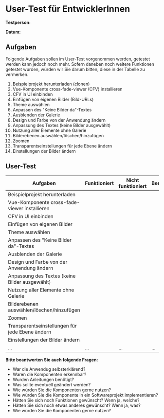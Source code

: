 # User-Test für EntwicklerInnen

**Testperson:**

**Datum:**

## Aufgaben

Folgende Aufgaben sollen im User-Test vorgenommen werden, getestet werden kann jedoch noch mehr. 
Sofern daneben noch weitere Funktionen getestet wurden, würden wir Sie darum bitten, diese in der Tabelle zu vermerken.

1) Beispielprojekt herunterladen (clonen)
2) Vue-Komponente cross-fade-viewer (CFV) installieren
3) CFV in UI einbinden
4) Einfügen von eigenen Bilder (Bild-URLs)
5) Theme auswählen
6) Anpassen des "Keine Bilder da"-Textes
7) Ausblenden der Galerie
8) Design und Farbe von der Anwendung ändern
9) Anpassung des Textes (keine Bilder ausgewählt)
10) Nutzung aller Elemente ohne Galerie 
11) Bilderebenen auswählen/löschen/hinzufügen
12) Zoomen
13) Transparentseinstellungen für jede Ebene ändern
14) Einstellungen der Bilder ändern


## User-Test 
| **Aufgaben**                                    	| Funktioniert 	| Nicht funktioniert 	| Bemerkungen 	|
|-------------------------------------------------	|--------------	|--------------------	|-------------	|
| Beispielprojekt herunterladen                   	|              	|                    	|             	|
| Vue-Komponente cross-fade-viewer installieren   	|              	|                    	|             	|
| CFV in UI einbinden                             	|              	|                    	|             	|
| Einfügen von eigenen Bilder                     	|              	|                    	|             	|
| Theme auswählen                                 	|              	|                    	|             	|
| Anpassen des "Keine Bilder da"-Textes           	|              	|                    	|             	|
| Ausblenden der Galerie                          	|              	|                    	|             	|
| Design und Farbe von der Anwendung ändern       	|              	|                    	|             	|
| Anpassung des Textes (keine Bilder ausgewählt)  	|              	|                    	|             	|
| Nutzung aller Elemente ohne Galerie             	|              	|                    	|             	|
| Bilderebenen auswählen/löschen/hinzufügen       	|              	|                    	|             	|
| Zoomen                                          	|              	|                    	|             	|
| Transparentseinstellungen für jede Ebene ändern 	|              	|                    	|             	|
| Einstellungen der Bilder ändern                 	|              	|                    	|             	|
| ...                                             	| ...          	| ...                	| ...         	|


**Bitte beantworten Sie auch folgende Fragen:**

- War die Anwendug selbsterklärend?
- Waren die Komponenten erkennbar?
- Wurden Anleitungen benötigt?  
- Was sollte eventuell geändert werden?
- Wie würden Sie die Komponenten gerne nutzen?
- Wie würden Sie die Komponente in ein Softwareprojekt implementieren?
- Hätten Sie sich noch Funktionen gewünscht? Wenn ja, welche?
- Hätten Sie sich noch etwas anderes gewünscht? Wenn ja, was?
- Wie würden Sie die Komponenten gerne nutzen?





